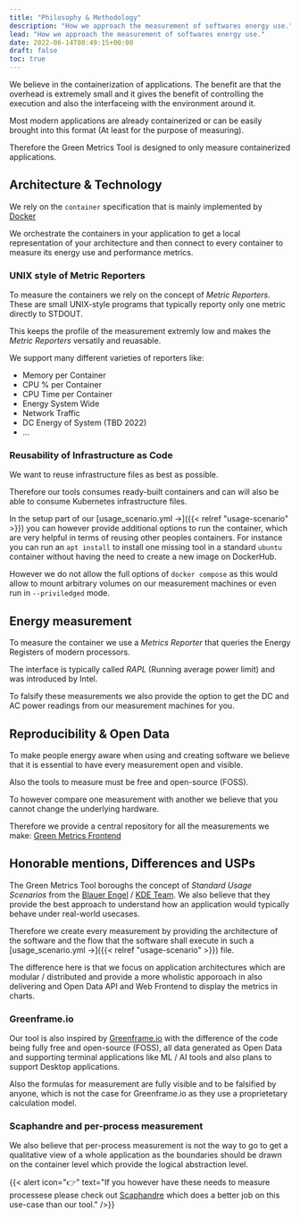 ```yaml
---
title: "Philosophy & Methodology"
description: "How we approach the measurement of softwares energy use."
lead: "How we approach the measurement of softwares energy use."
date: 2022-06-14T08:49:15+00:00
draft: false
toc: true
---
```


We believe in the containerization of applications.
The benefit are that the overhead is extremely small and
it gives the benefit of controlling the execution and also the interfaceing with the
environment around it.

Most modern applications are already containerized or can be easily brought into this format (At least for the purpose of measuring).

Therefore the Green Metrics Tool is designed to only measure containerized applications.


## Architecture & Technology

We rely on the `container` specification that is mainly implemented by [Docker](https://www.docker.com/)

We orchestrate the containers in your application to get a local representation of your architecture
and then connect to every container to measure its energy use and performance metrics.

### UNIX style of Metric Reporters

To measure the containers we rely on the concept of *Metric Reporters*.
These are small UNIX-style programs that typically reporty only one metric directly to STDOUT.

This keeps the profile of the measurement extremly low and makes the *Metric Reporters* versatily and reuasable.

We support many different varieties of reporters like:
- Memory per Container
- CPU % per Container
- CPU Time per Container
- Energy System Wide
- Network Traffic
- DC Energy of System (TBD 2022)
- ...

### Reusability of Infrastructure as Code

We want to reuse infrastructure files as best as possible.

Therefore our tools consumes ready-built containers and can will also be able to consume Kubernetes
infrastructure files.

In the setup part of our [usage_scenario.yml →]({{< relref "usage-scenario" >}}) you can however provide
additional options to run the container, which are very helpful in terms of reusing other peoples containers.
For instance you can run an `apt install` to install one missing tool in a standard `ubuntu` container without
having the need to create a new image on DockerHub.

However we do not allow the full options of `docker compose` as this would allow to mount arbitrary volumes
on our measurement machines or even run in `--priviledged` mode.

## Energy measurement

To measure the container we use a *Metrics Reporter* that queries the Energy Registers
of modern processors.

The interface is typically called *RAPL* (Running average power limit) and was introduced by Intel.

To falsify these measurements we also provide the option to get the DC and AC power readings from our
measurement machines for you.


## Reproducibility & Open Data

To make people energy aware when using and creating software we believe that it is essential to have
every measurement open and visible.

Also the tools to measure must be free and open-source (FOSS).

To however compare one measurement with another we believe that you cannot change the underlying hardware.

Therefore we provide a central repository for all the measurements we make: [Green Metrics Frontend](https://metrics.green-coding.org)

## Honorable mentions, Differences and USPs

The Green Metrics Tool boroughs the concept of *Standard Usage Scenarios* from the [Blauer Engel](https://www.blauer-engel.de/en/productworld/resources-and-energy-efficient-software-products) / [KDE Team](https://eco.kde.org).
We also believe that they provide the best approach to understand how an application
would typically behave under real-world usecases.

Therefore we create every measurement by providing the architecture of the software and the flow
that the software shall execute in such a [usage_scenario.yml →]({{< relref "usage-scenario" >}}) file.

The difference here is that we focus on application architectures which are modular / distributed
and provide a more wholistic apporoach in also delivering and Open Data API and Web Frontend to display the metrics in charts.

### Greenframe.io
Our tool is also inspired by [Greenframe.io](https://www.greenframe.io) with the difference of the code
being fully free and open-source (FOSS), all data generated as Open Data and supporting terminal applications like
ML / AI tools and also plans to support Desktop applications.

Also the formulas for measurement are fully visible and to be falsified by anyone, which is not the case for Greenframe.io as they
use a proprietetary calculation model.

### Scaphandre and per-process measurement
We also believe that per-process measurement is not the way to go to get a qualitative view of a whole application
as the boundaries should be drawn on the container level which provide the logical abstraction level.

{{< alert icon="👉" text="If you however have these needs to measure processese please check out <a href='https://github.com/hubblo-org/scaphandre'>Scaphandre</a> which does a better job on this use-case than our tool." />}}

